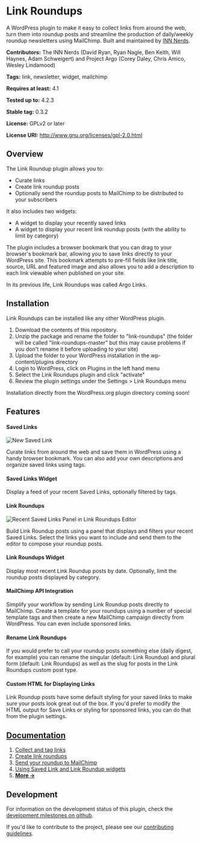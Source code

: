# Link Roundups

A WordPress plugin to make it easy to collect links from around the web, turn them into roundup posts and streamline the production of daily/weekly roundup newsletters using MailChimp. Built and maintained by [INN Nerds](http://nerds.inn.org).

**Contributors:** The INN Nerds (David Ryan, Ryan Nagle, Ben Keith, Will Haynes, Adam Schweigert) and Project Argo (Corey Daley, Chris Amico, Wesley Lindamood)

**Tags:** link, newsletter, widget, mailchimp

**Requires at least:** 4.1

**Tested up to:** 4.2.3

**Stable tag:** 0.3.2

**License:** GPLv2 or later

**License URI:** http://www.gnu.org/licenses/gpl-2.0.html


## Overview

The Link Roundup plugin allows you to:

- Curate links
- Create link roundup posts
- Optionally send the roundup posts to MailChimp to be distributed to your subscribers

It also includes two widgets:

- A widget to display your recently saved links
- A widget to display your recent link roundup posts (with the ability to limit by category)

The plugin includes a browser bookmark that you can drag to your browser's bookmark bar, allowing you to save links directly to your WordPress site. This bookmark attempts to pre-fill fields like link title, source, URL and featured image and also allows you to add a description to each link viewable when published on your site.

In its previous life, Link Roundups was called Argo Links.


## Installation

Link Roundups can be installed like any other WordPress plugin.

1. Download the contents of this repository.
2. Unzip the package and rename the folder to "link-roundups" (the folder will be called "link-roundups-master" but this may cause problems if you don't rename it before uploading to your site)
3. Upload the folder to your WordPress installation in the wp-content/plugins directory
4. Login to WordPress, click on Plugins in the left hand menu
5. Select the Link Roundups plugin and click "activate"
6. Review the plugin settings under the Settings > Link Roundups menu

Installation directly from the WordPress.org plugin directory coming soon!

## Features

#### Saved Links
![New Saved Link](https://raw.githubusercontent.com/INN/link-roundups/master/docs/img/new-saved-link.png)

Curate links from around the web and save them in WordPress using a handy browser bookmark. You can also add your own descriptions and organize saved links using tags.

#### Saved Links Widget

Display a feed of your recent Saved Links, optionally filtered by tags.

#### Link Roundups
![Recent Saved Links Panel in Link Roundups Editor](https://raw.githubusercontent.com/INN/link-roundups/master/docs/img/link-roundups-passthru.png)

Build Link Roundup posts using a panel that displays and filters your recent Saved Links. Select the links you want to include and send them to the editor to compose your roundup posts.

#### Link Roundups Widget

Display most recent Link Roundup posts by date. Optionally, limit the roundup posts displayed by category.

#### MailChimp API Integration

Simplify your workflow by sending Link Roundup posts directly to MailChimp. Create a template for your roundups using a number of special template tags and then create a new MailChimp campaign directly from WordPress. You can even include sponsored links.

#### Rename Link Roundups

If you would prefer to call your roundup posts something else (daily digest, for example) you can rename the singular (default: Link Roundup) and plural form (default: Link Roundups) as well as the slug for posts in the Link Roundups custom post type. 

#### Custom HTML for Displaying Links

Link Roundup posts have some default styling for your saved links to make sure your posts look great out of the box. If you'd prefer to modify the HTML output for Save Links or styling for sponsored links, you can do that from the plugin settings.


## [Documentation](docs/readme.md)

1. [Collect and tag links](docs/saved-links.md)
2. [Create link roundups](docs/link-roundups.md)
3. [Send your roundup to MailChimp](docs/mailchimp.md)
4. [Using Saved Link and Link Roundup widgets](docs/widgets.md)
5. [__More →__](docs/readme.md)


## Development

For information on the development status of this plugin, check the [development milestones on github](https://github.com/INN/link-roundups/milestones).

If you'd like to contribute to the project, please see our [contributing guidelines](contributing.md).

